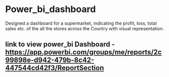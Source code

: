 # Power_bi_dashboard
Designed a dashboard for a supermarket, indicating the profit, loss, total sales etc. of the all the stores across the Country with visual representation.
## link to view power_bi Dashboard -https://app.powerbi.com/groups/me/reports/2c99898e-d942-479b-8c42-447544cd42f3/ReportSection
